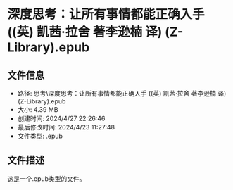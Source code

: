 ﻿# 深度思考：让所有事情都能正确入手 ((英) 凯茜·拉舍 著李逊楠 译) (Z-Library).epub

## 文件信息
- 路径: 思考\深度思考：让所有事情都能正确入手 ((英) 凯茜·拉舍 著李逊楠 译) (Z-Library).epub
- 大小: 4.39 MB
- 创建时间: 2024/4/27 22:26:46
- 最后修改时间: 2024/4/23 11:27:48
- 文件类型: .epub

## 文件描述
这是一个.epub类型的文件。

